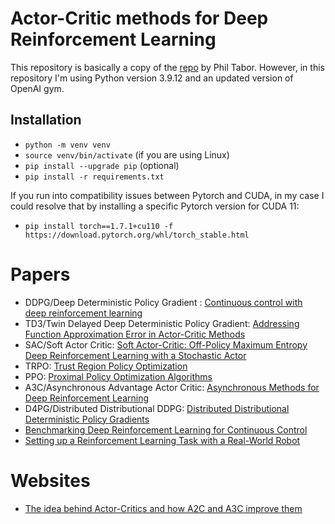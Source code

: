 # Actor-Critic methods for Deep Reinforcement Learning

This repository is basically a copy of the [repo](https://github.com/philtabor/Actor-Critic-Methods-Paper-To-Code) by Phil Tabor. However, in this repository I'm using Python version 3.9.12 and an updated version of OpenAI gym.

## Installation

- ``python -m venv venv ``
- ``source venv/bin/activate`` (if you are using Linux)
- ``pip install --upgrade pip`` (optional)
- ``pip install -r requirements.txt``

If you run into compatibility issues between Pytorch and CUDA, in my case I could resolve that by installing a specific Pytorch version for CUDA 11:

- ``pip install torch==1.7.1+cu110 -f https://download.pytorch.org/whl/torch_stable.html``

# Papers

- DDPG/Deep Deterministic Policy Gradient : [Continuous control with deep reinforcement learning](https://arxiv.org/abs/1509.02971)
- TD3/Twin Delayed Deep Deterministic Policy Gradient: [Addressing Function Approximation Error in Actor-Critic Methods](https://arxiv.org/pdf/1802.09477)
- SAC/Soft Actor Critic: [Soft Actor-Critic: Off-Policy Maximum Entropy Deep Reinforcement Learning with a Stochastic Actor](https://arxiv.org/pdf/1801.01290v2.pdf)
- TRPO: [Trust Region Policy Optimization](https://arxiv.org/abs/1502.05477)
- PPO: [Proximal Policy Optimization Algorithms](https://arxiv.org/pdf/1707.06347.pdf)
- A3C/Asynchronous Advantage Actor Critic: [Asynchronous Methods for Deep Reinforcement Learning](https://arxiv.org/pdf/1602.01783.pdf)
- D4PG/Distributed Distributional DDPG: [Distributed Distributional Deterministic Policy Gradients](https://openreview.net/pdf?id=SyZipzbCb)
- [Benchmarking Deep Reinforcement Learning for Continuous Control](https://arxiv.org/pdf/1604.06778)
- [Setting up a Reinforcement Learning Task with a Real-World Robot](https://arxiv.org/pdf/1803.07067.pdf)

# Websites

- [The idea behind Actor-Critics and how A2C and A3C improve them](https://theaisummer.com/Actor_critics/)







